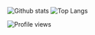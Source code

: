 <!--
**Exsper/Exsper** is a ✨ _special_ ✨ repository because its `README.md` (this file) appears on your GitHub profile.

Here are some ideas to get you started:

- 🔭 I’m currently working on ...
- 🌱 I’m currently learning ...
- 👯 I’m looking to collaborate on ...
- 🤔 I’m looking for help with ...
- 💬 Ask me about ...
- 📫 How to reach me: ...
- 😄 Pronouns: ...
- ⚡ Fun fact: ...
-->

![Github stats](https://github-readme-stats.vercel.app/api?username=exsper&show_icons=true)   ![Top Langs](https://github-readme-stats.vercel.app/api/top-langs/?username=exsper)

![Profile views](https://gpvc.arturio.dev/exsper)
